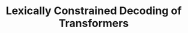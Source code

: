 ---
title: "Lexically Constrained Decoding of Transformers"
duration: "2025.02-2025.03"
excerpt: "In a class project, we adapt the constrained decoding algorithm Grid Beam Search (GBS) to impose lexical constraints on transformers. GBS was originally applied to stateful Neural Translation Models for seq2seq translation tasks. We develop a new pipeline for generating structured outputs from a given prompt and set of lexical constraints that supports any pretrained autoregressive language model, which we choose to be GPT2. Then, we fine-tune GPT-2 on a corpus of Chekhov's stories. Our subjective analysis also showed that GBS + fine-tuned GPT2 gave more interesting and meaningful domain-specific results than GBS + GPT2 alone."
collection: projects
paper: /files/gbs_paper.pdf
code: https://github.com/ilanashapiro/constrained_decoding_gbs_transformers
slides: https://docs.google.com/presentation/d/1XNCqX4Eab9vS3RscQFMXXLrzUaGAJc-_I9JRulo6qjc/edit?usp=sharing
image: gbs.png
---